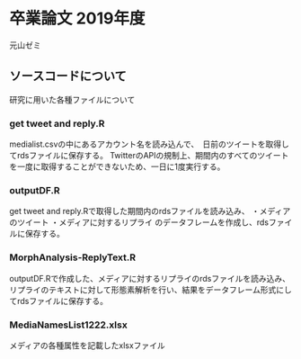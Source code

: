 # 卒業論文 2019年度
元山ゼミ

## ソースコードについて
研究に用いた各種ファイルについて

### get tweet and reply.R
medialist.csvの中にあるアカウント名を読み込んで、　日前のツイートを取得してrdsファイルに保存する。
TwitterのAPIの規制上、期間内のすべてのツイートを一度に取得することができないため、一日に1度実行する。

### outputDF.R
get tweet and reply.Rで取得した期間内のrdsファイルを読み込み、
・メディアのツイート
・メディアに対するリプライ
のデータフレームを作成し、rdsファイルに保存する。

### MorphAnalysis-ReplyText.R
outputDF.Rで作成した、メディアに対するリプライのrdsファイルを読み込み、
リプライのテキストに対して形態素解析を行い、結果をデータフレーム形式にしてrdsファイルに保存する。

### MediaNamesList1222.xlsx
メディアの各種属性を記載したxlsxファイル
